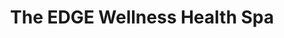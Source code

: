 ---
title: "The EDGE Wellness Health Spa"
url: /quezon-city/the-edge-wellness-health-spa/
shop: Kosmetik
---